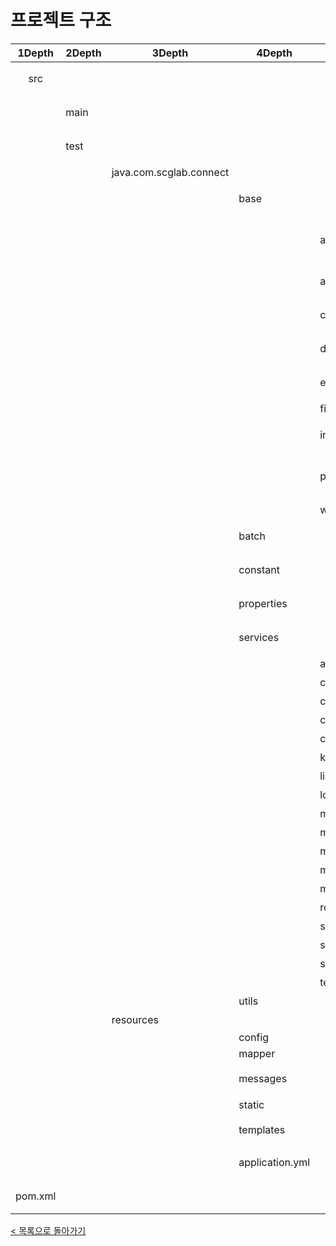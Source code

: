 # 프로젝트 구조
| 1Depth | 2Depth | 3Depth | 4Depth | 5Depth | Description |
|:---:|---|---|---|---|---|
| src   |       |   |   | | 개발 루트 디렉토리|
|       | main  |   |   | | 서비스용 개발 디렉토리 |
|       | test  |   |   | | 테스트용 개발 디렉토리 |
|       |       | java.com.scglab.connect  |  | | 자바 패키지 |
|       |       |   | base   |   | 서비스 기본 설정 관리 |
|       |       |   |   | annotations  | 사용자정의 어노테이션 설정 |
|       |       |   |   | aop  | 스프링 AOP 설정 |
|       |       |   |   | config  | 스프링 MVC 설정 |
|       |       |   |   | database  | 데이터베이스 설정 |
|       |       |   |   | exception  | 예외처리 설정 |
|       |       |   |   | filter  | 필터 설정 |
|       |       |   |   | interceptor  | 인터셉터 설정 |
|       |       |   |   | pubsub  | Redis 구독/발행 서비스 설정  |
|       |       |   |   | websocket  | 웹소켓 설정  |
|       |       |   | batch  |   | 배치 설정 관리 |
|       |       |   | constant  | | 정적 변수 관리  |
|       |       |   | properties | | 프로퍼티 관리  |
|       |       |   | services  | | 기능별 서비스 관리  |
|       |       |   |   | automessage  | 자동메시지 |
|       |       |   |   | category  | 카테고리 |
|       |       |   |   | common  | 공통 기능 |
|       |       |   |   | company  | 회사 |
|       |       |   |   | customer  | 고객 |
|       |       |   |   | keyword | 키워드 |
|       |       |   |   | link | 링크 |
|       |       |   |   | login | 로그인(인증) |
|       |       |   |   | main | 메인 |
|       |       |   |   | manual | 메뉴얼 |
|       |       |   |   | member | 멤버 |
|       |       |   |   | message | 메시지 |
|       |       |   |   | minwon | 민원 |
|       |       |   |   | room | 룸 |
|       |       |   |   | sample | 샘플소스 |
|       |       |   |   | socket | 소켓 |
|       |       |   |   | stats | 통계 |
|       |       |   |   | template | 템플릿 |
|       |       |   | utils  |    | 유틸리티 |
|       |       |  resources |   |  | 리소스 관리|
|       |       |   | config  |  |  |
|       |       |   | mapper  |   | sql xml|
|       |       |   | messages  |   | 다국어 메시징 |
|       |       |   | static  |   | 정적리소스 |
|       |       |   | templates  |   | template engine 파일  |
|       |       |   | application.yml  |   | 어플리케이션 설정 |
| pom.xml      |       |   |   |   | 메이븐 설정 파일 |


[< 목록으로 돌아가기](manual.md)